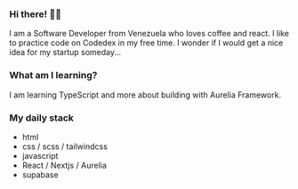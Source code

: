 ### Hi there! 👋🏻
I am a Software Developer from Venezuela who loves coffee and react. 
I like to practice code on Codedex in my free time. I wonder if I would get a nice idea for my startup someday...

### What am I learning?
I am learning TypeScript and more about building with Aurelia Framework.

### My daily stack
- html
- css / scss / tailwindcss
- javascript
- React / Nextjs / Aurelia
- supabase

<!---
Dazzae-exe/Dazzae-exe is a ✨ special ✨ repository because its `README.md` (this file) appears on your GitHub profile.
You can click the Preview link to take a look at your changes.
--->
